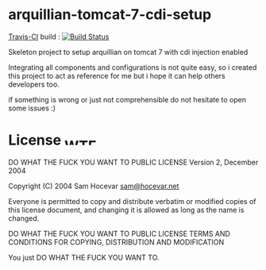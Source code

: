 arquillian-tomcat-7-cdi-setup
=============================

[Travis-CI](https://travis-ci.org/Vp3n/arquillian-tomcat-7-cdi-setup) build :
[![Build Status](https://travis-ci.org/Vp3n/arquillian-tomcat-7-cdi-setup.png)](https://travis-ci.org/Vp3n/arquillian-tomcat-7-cdi-setup)

Skeleton project to setup arquillian on tomcat 7 with cdi injection enabled

Integrating all components and configurations is not quite easy, so i created this project
to act as reference for me but i hope it can help others developers too.

if something is wrong or just not comprehensible do not hesitate to open some issues :)

License <a href="http://www.wtfpl.net/"><img src="http://www.wtfpl.net/wp-content/uploads/2012/12/wtfpl-badge-4.png" width="80" height="15" alt="WTFPL" /></a>
=======
DO WHAT THE FUCK YOU WANT TO PUBLIC LICENSE 
                Version 2, December 2004 

Copyright (C) 2004 Sam Hocevar <sam@hocevar.net> 

Everyone is permitted to copy and distribute verbatim or modified 
copies of this license document, and changing it is allowed as long 
as the name is changed. 

DO WHAT THE FUCK YOU WANT TO PUBLIC LICENSE 
TERMS AND CONDITIONS FOR COPYING, DISTRIBUTION AND MODIFICATION 

You just DO WHAT THE FUCK YOU WANT TO.

